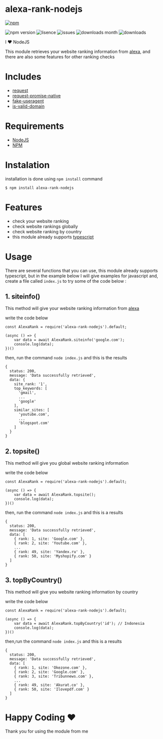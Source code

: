 # alexa-rank-nodejs

[![npm](https://nodei.co/npm/alexa-rank-nodejs.png?downloadRank=true)](https://www.npmjs.com/package/alexa-rank-nodejs)

![npm version](https://img.shields.io/npm/v/alexa-rank-nodejs)
![lisence](https://img.shields.io/npm/l/alexa-rank-nodejs)
![issues](https://img.shields.io/github/issues/binsarjr/alexa-rank-nodejs)
![downloads month](https://img.shields.io/npm/dm/alexa-rank-nodejs)
![downloads](https://img.shields.io/npm/dt/alexa-rank-nodejs)

I ❤️ NodeJS

This module retrieves your website ranking information from [alexa](alexa.com), and there are also some features for other ranking checks

# Includes
- [request](https://www.npmjs.com/package/request)
- [request-promise-native](https://www.npmjs.com/package/request-promise-native)
- [fake-useragent](https://www.npmjs.com/package/fake-useragent)
- [is-valid-domain](https://www.npmjs.com/package/is-valid-domain)


# Requirements
- [NodeJS](https://nodejs.org/en/download/)
- [NPM](https://www.npmjs.com/)

# Instalation
installation is done using `npm install` command
```
$ npm install alexa-rank-nodejs
```

# Features
- check your website ranking
- check website rankings globally
- check website ranking by country
- this module already supports [typescript](https://www.typescriptlang.org/)

# Usage
There are several functions that you can use,
this module already supports typescript, but in the example below I will give examples for javascript and,
create a file called `index.js` to try some of the code below :
## 1. siteinfo()
This method will give your website ranking information from [alexa](alexa.com)

write the code below
```
const AlexaRank = require('alexa-rank-nodejs').default;

(async () => {
    var data = await AlexaRank.siteinfo('google.com');
    console.log(data);
})()
```
then, run the command `node index.js`
and this is the results
```
{
  status: 200,
  message: 'Data successfully retrieved',
  data: {
    site_rank: '1',
    top_keywords: [
      'gmail',
      ...
      'google'
    ],
    similar_sites: [
      'youtube.com',
      ...
      'blogspot.com'
    ]
  }
}
```
## 2. topsite()
This method will give you global website ranking information

write the code below
```
const AlexaRank = require('alexa-rank-nodejs').default;

(async () => {
    var data = await AlexaRank.topsite();
    console.log(data);
})()
```
then, run the command `node index.js` and this is a results
```
{
  status: 200,
  message: 'Data successfully retrieved',
  data: [
    { rank: 1, site: 'Google.com' },
    { rank: 2, site: 'Youtube.com' },
    ...
    { rank: 49, site: 'Yandex.ru' },
    { rank: 50, site: 'Myshopify.com' }
  ]
}
```

## 3. topByCountry()
This method will give you website ranking information by country

write the code below
```
const AlexaRank = require('alexa-rank-nodejs').default;

(async () => {
    var data = await AlexaRank.topByCountry('id'); // Indonesia
    console.log(data);
})()
```
then,run the command `node index.js` and this is a results
```
{
  status: 200,
  message: 'Data successfully retrieved',
  data: [
    { rank: 1, site: 'Okezone.com' },
    { rank: 2, site: 'Google.com' },
    { rank: 3, site: 'Tribunnews.com' },
    ...
    { rank: 49, site: 'Akurat.co' },
    { rank: 50, site: 'Ilovepdf.com' }
  ]
}
```

# Happy Coding ❤️
Thank you for using the module from me